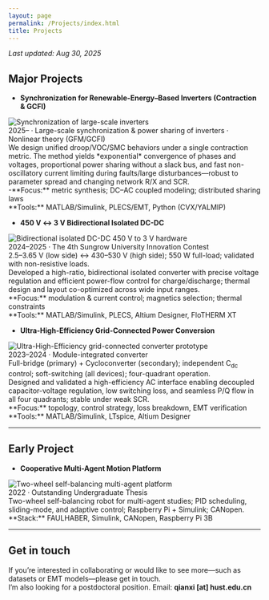 ```yaml
---
layout: page
permalink: /Projects/index.html
title: Projects
---
```


_Last updated: Aug 30, 2025_

## Major Projects

- **Synchronization for Renewable-Energy–Based Inverters (Contraction & GCFI)**<br>
<div>
 <img src="/images/Large.png" alt="Synchronization of large-scale inverters" loading="lazy">
</div>
  2025– · Large-scale synchronization & power sharing of inverters · Nonlinear theory (GFM/GCFI)<br>
  We design unified droop/VOC/SMC behaviors under a single contraction metric. The method yields *exponential* convergence of phases and voltages, proportional power sharing without a slack bus, and fast non-oscillatory current limiting during faults/large disturbances—robust to parameter spread and changing network R/X and SCR.<br>
  -**Focus:** metric synthesis; DC–AC coupled modeling; distributed sharing laws<br>
  **Tools:** MATLAB/Simulink, PLECS/EMT, Python (CVX/YALMIP)<br>

- **450 V ↔ 3 V Bidirectional Isolated DC-DC**<br>
 <div>
      <img src="/images/two.png" alt="Bidirectional isolated DC-DC 450 V to 3 V hardware" loading="lazy">
    </div>
  2024–2025 · The 4th Sungrow University Innovation Contest<br>
  2.5–3.65 V (low side) ↔ 430–530 V (high side); 550 W full-load; validated with non-resistive loads.<br>
  Developed a high-ratio, bidirectional isolated converter with precise voltage regulation and efficient power-flow control for charge/discharge; thermal design and layout co-optimized across wide input ranges.<br>
  **Focus:** modulation & current control; magnetics selection; thermal constraints<br>
  **Tools:** MATLAB/Simulink, PLECS, Altium Designer, FloTHERM XT<br>

- **Ultra-High-Efficiency Grid-Connected Power Conversion**<br>

<div>
      <img src="/images/One.png" alt="Ultra-High-Efficiency grid-connected converter prototype" loading="lazy">
    </div>
  2023–2024 · Module-integrated converter<br>
  Full-bridge (primary) + Cycloconverter (secondary); independent C<sub>dc</sub> control; soft-switching (all devices); four-quadrant operation.<br>
  Designed and validated a high-efficiency AC interface enabling decoupled capacitor-voltage regulation, low switching loss, and seamless P/Q flow in all four quadrants; stable under weak SCR.<br>
  **Focus:** topology, control strategy, loss breakdown, EMT verification<br>
  **Tools:** MATLAB/Simulink, LTspice, Altium Designer<br>

---

## Early Project
  
- **Cooperative Multi-Agent Motion Platform**<br>

<div>
      <img src="/images/wheel.png" alt="Two-wheel self-balancing multi-agent platform" loading="lazy">
    </div>
  2022 · Outstanding Undergraduate Thesis<br>
  Two-wheel self-balancing robot for multi-agent studies; PID scheduling, sliding-mode, and adaptive control; Raspberry Pi + Simulink; CANopen.<br>
  **Stack:** FAULHABER, Simulink, CANopen, Raspberry Pi 3B<br>

---

## Get in touch

If you’re interested in collaborating or would like to see more—such as datasets or EMT models—please get in touch.<br>
I’m also looking for a postdoctoral position. Email: **qianxi [at] hust.edu.cn**
